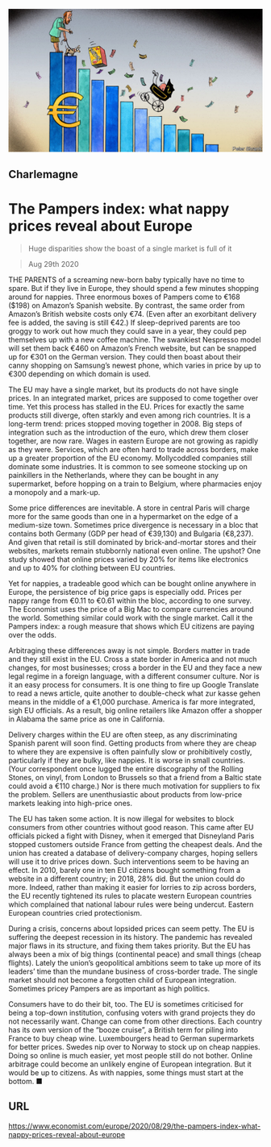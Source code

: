 ![](./images/20200829_EUD000_0.jpg)

## Charlemagne

# The Pampers index: what nappy prices reveal about Europe

> Huge disparities show the boast of a single market is full of it

> Aug 29th 2020

THE PARENTS of a screaming new-born baby typically have no time to spare. But if they live in Europe, they should spend a few minutes shopping around for nappies. Three enormous boxes of Pampers come to €168 ($198) on Amazon’s Spanish website. By contrast, the same order from Amazon’s British website costs only €74. (Even after an exorbitant delivery fee is added, the saving is still €42.) If sleep-deprived parents are too groggy to work out how much they could save in a year, they could pep themselves up with a new coffee machine. The swankiest Nespresso model will set them back €460 on Amazon’s French website, but can be snapped up for €301 on the German version. They could then boast about their canny shopping on Samsung’s newest phone, which varies in price by up to €300 depending on which domain is used.

The EU may have a single market, but its products do not have single prices. In an integrated market, prices are supposed to come together over time. Yet this process has stalled in the EU. Prices for exactly the same products still diverge, often starkly and even among rich countries. It is a long-term trend: prices stopped moving together in 2008. Big steps of integration such as the introduction of the euro, which drew them closer together, are now rare. Wages in eastern Europe are not growing as rapidly as they were. Services, which are often hard to trade across borders, make up a greater proportion of the EU economy. Mollycoddled companies still dominate some industries. It is common to see someone stocking up on painkillers in the Netherlands, where they can be bought in any supermarket, before hopping on a train to Belgium, where pharmacies enjoy a monopoly and a mark-up.

Some price differences are inevitable. A store in central Paris will charge more for the same goods than one in a hypermarket on the edge of a medium-size town. Sometimes price divergence is necessary in a bloc that contains both Germany (GDP per head of €39,130) and Bulgaria (€8,237). And given that retail is still dominated by brick-and-mortar stores and their websites, markets remain stubbornly national even online. The upshot? One study showed that online prices varied by 20% for items like electronics and up to 40% for clothing between EU countries.

Yet for nappies, a tradeable good which can be bought online anywhere in Europe, the persistence of big price gaps is especially odd. Prices per nappy range from €0.11 to €0.61 within the bloc, according to one survey. The Economist uses the price of a Big Mac to compare currencies around the world. Something similar could work with the single market. Call it the Pampers index: a rough measure that shows which EU citizens are paying over the odds.

Arbitraging these differences away is not simple. Borders matter in trade and they still exist in the EU. Cross a state border in America and not much changes, for most businesses; cross a border in the EU and they face a new legal regime in a foreign language, with a different consumer culture. Nor is it an easy process for consumers. It is one thing to fire up Google Translate to read a news article, quite another to double-check what zur kasse gehen means in the middle of a €1,000 purchase. America is far more integrated, sigh EU officials. As a result, big online retailers like Amazon offer a shopper in Alabama the same price as one in California.

Delivery charges within the EU are often steep, as any discriminating Spanish parent will soon find. Getting products from where they are cheap to where they are expensive is often painfully slow or prohibitively costly, particularly if they are bulky, like nappies. It is worse in small countries. (Your correspondent once lugged the entire discography of the Rolling Stones, on vinyl, from London to Brussels so that a friend from a Baltic state could avoid a €110 charge.) Nor is there much motivation for suppliers to fix the problem. Sellers are unenthusiastic about products from low-price markets leaking into high-price ones.

The EU has taken some action. It is now illegal for websites to block consumers from other countries without good reason. This came after EU officials picked a fight with Disney, when it emerged that Disneyland Paris stopped customers outside France from getting the cheapest deals. And the union has created a database of delivery-company charges, hoping sellers will use it to drive prices down. Such interventions seem to be having an effect. In 2010, barely one in ten EU citizens bought something from a website in a different country; in 2018, 28% did. But the union could do more. Indeed, rather than making it easier for lorries to zip across borders, the EU recently tightened its rules to placate western European countries which complained that national labour rules were being undercut. Eastern European countries cried protectionism.

During a crisis, concerns about lopsided prices can seem petty. The EU is suffering the deepest recession in its history. The pandemic has revealed major flaws in its structure, and fixing them takes priority. But the EU has always been a mix of big things (continental peace) and small things (cheap flights). Lately the union’s geopolitical ambitions seem to take up more of its leaders’ time than the mundane business of cross-border trade. The single market should not become a forgotten child of European integration. Sometimes pricey Pampers are as important as high politics.

Consumers have to do their bit, too. The EU is sometimes criticised for being a top-down institution, confusing voters with grand projects they do not necessarily want. Change can come from other directions. Each country has its own version of the “booze cruise”, a British term for piling into France to buy cheap wine. Luxembourgers head to German supermarkets for better prices. Swedes nip over to Norway to stock up on cheap nappies. Doing so online is much easier, yet most people still do not bother. Online arbitrage could become an unlikely engine of European integration. But it would be up to citizens. As with nappies, some things must start at the bottom. ■

## URL

https://www.economist.com/europe/2020/08/29/the-pampers-index-what-nappy-prices-reveal-about-europe
